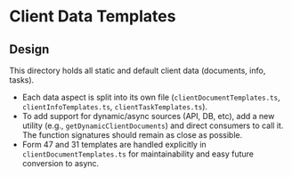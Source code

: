 
# Client Data Templates

## Design

This directory holds all static and default client data (documents, info, tasks).
- Each data aspect is split into its own file (`clientDocumentTemplates.ts`, `clientInfoTemplates.ts`, `clientTaskTemplates.ts`).
- To add support for dynamic/async sources (API, DB, etc), add a new utility (e.g., `getDynamicClientDocuments`) and direct consumers to call it. The function signatures should remain as close as possible.
- Form 47 and 31 templates are handled explicitly in `clientDocumentTemplates.ts` for maintainability and easy future conversion to async.
